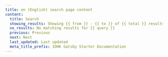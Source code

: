 ```yaml
---
title: en (English) search page content
content:
  title: Search
  showing_results: Showing {{ from }} - {{ to }} of {{ total }} results for {{ query }}
  no_results: No matching results for {{ query }}
  previous: Previous
  next: Next
  last_updated: Last updated
  meta_title_prefix: IOHK Gatsby Starter Documentation
---    
```

